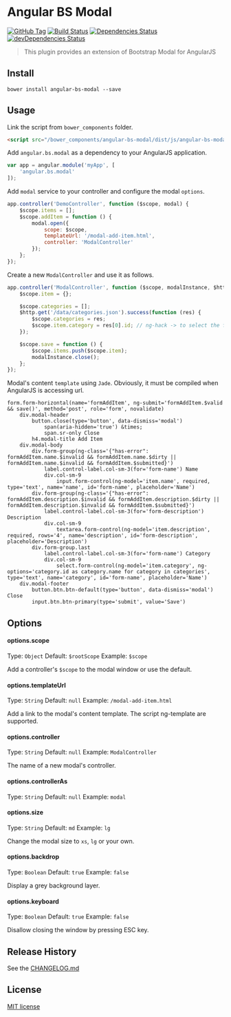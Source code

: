 # Angular BS Modal
[![GitHub Tag][github-tag-image]][github-tag-url]
[![Build Status][travis-image]][travis-url]
[![Dependencies Status][david-image]][david-url]
[![devDependencies Status][david-dev-image]][david-dev-url]

> This plugin provides an extension of Bootstrap Modal for AngularJS

## Install

```shell
bower install angular-bs-modal --save
```

## Usage

Link the script from `bower_components` folder.

```html
<script src="/bower_components/angular-bs-modal/dist/js/angular-bs-modal.min.js"></script>
```

Add `angular.bs.modal` as a dependency to your AngularJS application.

```js
var app = angular.module('myApp', [
    'angular.bs.modal'
]);
```

Add `modal` service to your controller and configure the modal `options`.

```js
app.controller('DemoController', function ($scope, modal) {
    $scope.items = [];
    $scope.addItem = function () {
        modal.open({
            scope: $scope,
            templateUrl: '/modal-add-item.html',
            controller: 'ModalController'
        });
    };
});
```

Create a new `ModalController` and use it as follows.

```js
app.controller('ModalController', function ($scope, modalInstance, $http) {
    $scope.item = {};

    $scope.categories = [];
    $http.get('/data/categories.json').success(function (res) {
        $scope.categories = res;
        $scope.item.category = res[0].id; // ng-hack -> to select the first item
    });

    $scope.save = function () {
        $scope.items.push($scope.item);
        modalInstance.close();
    };
});
```

Modal's content `template` using `Jade`. Obviously, it must be compiled when AngularJS is accessing url.

```jade
form.form-horizontal(name='formAddItem', ng-submit='formAddItem.$valid && save()', method='post', role='form', novalidate)
    div.modal-header
        button.close(type='button', data-dismiss='modal')
            span(aria-hidden='true') &times;
            span.sr-only Close
        h4.modal-title Add Item
    div.modal-body
        div.form-group(ng-class='{"has-error": formAddItem.name.$invalid && formAddItem.name.$dirty || formAddItem.name.$invalid && formAddItem.$submitted}')
            label.control-label.col-sm-3(for='form-name') Name
            div.col-sm-9
                input.form-control(ng-model='item.name', required, type='text', name='name', id='form-name', placeholder='Name')
        div.form-group(ng-class='{"has-error": formAddItem.description.$invalid && formAddItem.description.$dirty || formAddItem.description.$invalid && formAddItem.$submitted}')
            label.control-label.col-sm-3(for='form-description') Description
            div.col-sm-9
                textarea.form-control(ng-model='item.description', required, rows='4', name='description', id='form-description', placeholder='Description')
        div.form-group.last
            label.control-label.col-sm-3(for='form-name') Category
            div.col-sm-9
                select.form-control(ng-model='item.category', ng-options='category.id as category.name for category in categories', type='text', name='category', id='form-name', placeholder='Name')
    div.modal-footer
        button.btn.btn-default(type='button', data-dismiss='modal') Close
        input.btn.btn-primary(type='submit', value='Save')
```

## Options

#### options.scope

Type: `Object`
Default: `$rootScope`
Example: `$scope`

Add a controller's `$scope` to the modal window or use the default.

#### options.templateUrl

Type: `String`
Default: `null`
Example: `/modal-add-item.html`

Add a link to the modal's content template. The script ng-template are supported.

#### options.controller

Type: `String`
Default: `null`
Example: `ModalController`

The name of a new modal's controller.

#### options.controllerAs

Type: `String`
Default: `null`
Example: `modal`

#### options.size

Type: `String`
Default: `md`
Example: `lg`

Change the modal size to `xs`, `lg` or your own.

#### options.backdrop

Type: `Boolean`
Default: `true`
Example: `false`

Display a grey background layer.

#### options.keyboard

Type: `Boolean`
Default: `true`
Example: `false`

Disallow closing the window by pressing ESC key.

## Release History

See the [CHANGELOG.md](https://github.com/martinjezek/angular-bs-modal/blob/master/CHANGELOG.md)

## License

[MIT license](https://raw.githubusercontent.com/martinjezek/angular-bs-modal/master/LICENSE)

[github-tag-image]: http://img.shields.io/github/tag/martinjezek/angular-bs-modal.svg?style=flat
[github-tag-url]: https://github.com/martinjezek/angular-bs-modal/tags
[travis-image]: http://img.shields.io/travis/martinjezek/angular-bs-modal.svg?style=flat
[travis-url]: https://travis-ci.org/martinjezek/angular-bs-modal
[david-image]: http://img.shields.io/david/martinjezek/angular-bs-modal.svg?style=flat
[david-url]: https://david-dm.org/martinjezek/angular-bs-modal#info=dependencies
[david-dev-image]: http://img.shields.io/david/dev/martinjezek/angular-bs-modal.svg?style=flat
[david-dev-url]: https://david-dm.org/martinjezek/angular-bs-modal#info=devDependencies
